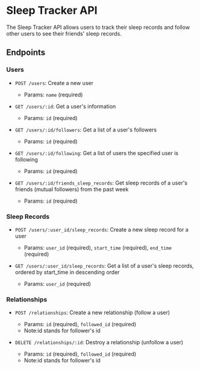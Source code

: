 # Sleep Tracker API

The Sleep Tracker API allows users to track their sleep records and follow other users to see their friends' sleep records.

## Endpoints

### Users

- `POST /users`: Create a new user
  - Params: `name` (required)

- `GET /users/:id`: Get a user's information
  - Params: `id` (required)

- `GET /users/:id/followers`: Get a list of a user's followers
  - Params: `id` (required)

- `GET /users/:id/following`: Get a list of users the specified user is following
  - Params: `id` (required)

- `GET /users/:id/friends_sleep_records`: Get sleep records of a user's friends (mutual followers) from the past week
  - Params: `id` (required)

### Sleep Records

- `POST /users/:user_id/sleep_records`: Create a new sleep record for a user
  - Params: `user_id` (required), `start_time` (required), `end_time` (required)

- `GET /users/:user_id/sleep_records`: Get a list of a user's sleep records, ordered by start_time in descending order
  - Params: `user_id` (required)

### Relationships

- `POST /relationships`: Create a new relationship (follow a user)
  - Params: `id` (required), `followed_id` (required)
  - Note:id stands for follower's id

- `DELETE /relationships/:id`: Destroy a relationship (unfollow a user)
  - Params: `id` (required), `followed_id` (required)
  - Note:id stands for follower's id
